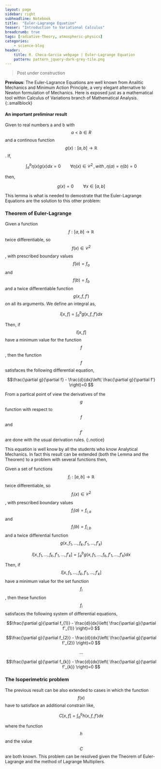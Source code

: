 ```yaml
---
layout: page
sidebar: right
subheadline: Notebook
title:  "Euler-Lagrange Equation"
teaser: "Introduction to Variational Calculus"
breadcrumb: true
tags: [radiative-Theory, atmospheric-physics]
categories:
    - science-blog
header:
    title: R. Checa-Garcia webpage | Euler-Lagrange Equation
    pattern: pattern_jquery-dark-grey-tile.png
---
```


> Post under construction

[^1]: Hansen, J.E., and L.D. Travis, 1974: Light scattering in planetary atmospheres. Space Sci. Rev., 16, 527-610, doi:10.1007/BF00168069.

**Previous**: The Euler-Lagrance Equations are well known from Analitic Mechanics and Minimum Action Principle, a very elegant alternative to Newton formulation of Mechanics. Here is exposed just as a mathematical tool within Calculus of Variations branch of Mathematical Analysis.
{:.smallblock}

#### An important preliminar result


Given to real numbers a and b with $$a<b \in R$$ and a continous function $$g(x): [a,b]\rightarrow \mathbb{R}$$. If,

$$\int_{a}^{b}\eta(x)g(x)dx=0 \qquad \forall \eta(x)\in \mathcal{C}^{2} \,, with\,, \eta(a)=\eta(b)=0 $$

then,

$$g(x)=0 \qquad \forall x\in [a,b] $$


This lemma is what is needed to demostrate that the Euler-Lagrange Equations are the solution to this other problem:


### Theorem of Euler-Lagrange


Given a function $$f:[a,b]\rightarrow\mathbb{R}$$ twice differentiable, so $$f(x)\in \mathcal{C}^{2}$$, with prescribed boundary values $$f(a)=f_{a}$$ and  $$f(b)=f_{b}$$ and a twice differentiable function $$g(x,f,f')$$ on all its arguments. We define an integral as,

$$I[x,f] = \int_{a}^{b}g(x,f,f')dx $$

Then, if $$I[x,f]$$ have a minimum value for the function $$f$$, then the function $$f$$ satisfaces the following differential equation,

$$\frac{\partial g}{\partial f} - \frac{d}{dx}\left( \frac{\partial g}{\partial f'} \right)=0 $$


From a partical point of view the derivatives of the $$g$$ function with respect to $$f$$ and $$f'$$ are done with the usual derivation rules.
{:.notice}

This equation is well know by all the students who know Analytical Mechanics. In fact this result can be extended (both the Lemma and the Theorem) to a problem with several functions then,

Given a set of functions $$f_{i}:[a,b]\rightarrow\mathbb{R}$$ twice differentiable, so $$f_{i}(x)\in \mathcal{C}^{2}$$, with prescribed boundary values $$f_{i}(a)=f_{i,a}$$ and  $$f_{i}(b)=f_{i,b}$$ and a twice differential function $$g(x,f_{1},...,f_{k},f'_{1},...,f'_{k})$$

$$I[x,f_{1},...,f_{k},f'_{1},...,f'_{k}] = \int_{a}^{b}g(x,f_{1},...,f_{k},f'_{1},...,f'_{k})dx $$

Then, if $$I[x,f_{1},...,f_{k},f'_{1},...,f'_{k}]$$ have a minimum value for the set function $$f_{i}$$, then these function $$f_{i}$$ satisfaces the following system of differential equations,

$$\frac{\partial g}{\partial f_{1}} - \frac{d}{dx}\left( \frac{\partial g}{\partial f'_{1}} \right)=0 $$

$$\frac{\partial g}{\partial f_{2}} - \frac{d}{dx}\left( \frac{\partial g}{\partial f'_{2}} \right)=0 $$

$$ ... $$

$$\frac{\partial g}{\partial f_{k}} - \frac{d}{dx}\left( \frac{\partial g}{\partial f'_{k}} \right)=0 $$

### The Isoperimetric problem

The previous result can be also extended to cases in which the function $$f(x)$$ have to satisface an additional constrain like,

$$C[x,f] = \int_{a}^{b}h(x,f,f')dx $$

where the function $$h$$ and the value $$C$$ are both known. This problem can be resolved given the Theorem of Euler-Lagrange and the method of Lagrange Multipliers.

